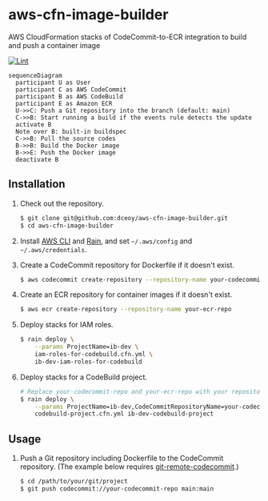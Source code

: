 aws-cfn-image-builder
=====================

AWS CloudFormation stacks of CodeCommit-to-ECR integration to build and push a container image

[![Lint](https://github.com/dceoy/aws-cfn-image-builder/actions/workflows/lint.yml/badge.svg)](https://github.com/dceoy/aws-cfn-image-builder/actions/workflows/lint.yml)

```mermaid
sequenceDiagram
  participant U as User
  participant C as AWS CodeCommit
  participant B as AWS CodeBuild
  participant E as Amazon ECR
  U->>C: Push a Git repository into the branch (default: main)
  C->>B: Start running a build if the events rule detects the update
  activate B
  Note over B: built-in buildspec
  C->>B: Pull the source codes
  B->>B: Build the Docker image
  B->>E: Push the Docker image
  deactivate B
```

Installation
------------

1.  Check out the repository.

    ```sh
    $ git clone git@github.com:dceoy/aws-cfn-image-builder.git
    $ cd aws-cfn-image-builder
    ```

2.  Install [AWS CLI](https://aws.amazon.com/cli/) and [Rain](https://github.com/aws-cloudformation/rain), and set `~/.aws/config` and `~/.aws/credentials`.

3.  Create a CodeCommit repository for Dockerfile if it doesn't exist.

    ```sh
    $ aws codecommit create-repository --repository-name your-codecommit-repo
    ```

4.  Create an ECR repository for container images if it doesn't exist.

    ```sh
    $ aws ecr create-repository --repository-name your-ecr-repo
    ```

5.  Deploy stacks for IAM roles.

    ```sh
    $ rain deploy \
        --params ProjectName=ib-dev \
        iam-roles-for-codebuild.cfn.yml \
        ib-dev-iam-roles-for-codebuild
    ```

6.  Deploy stacks for a CodeBuild project.

    ```sh
    # Replace your-codecommit-repo and your-ecr-repo with your repository names
    $ rain deploy \
        --params ProjectName=ib-dev,CodeCommitRepositoryName=your-codecommit-repo,EcrRepositoryName=your-ecr-repo,IamStackName=ib-dev-iam-roles-for-codebuild \
        codebuild-project.cfn.yml ib-dev-codebuild-project
    ```

Usage
-----

1.  Push a Git repository including Dockerfile to the CodeCommit repository.
    (The example below requires [git-remote-codecommit](https://github.com/aws/git-remote-codecommit).)

    ```sh
    $ cd /path/to/your/git/project
    $ git push codecommit://your-codecommit-repo main:main
    ```
